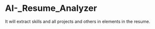 # AI-_Resume_Analyzer
It will extract skills and all projects and others in elements in the resume.
